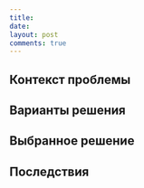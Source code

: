 ```yaml
---
title:
date:
layout: post
comments: true
---
```


## Контекст проблемы


## Варианты решения


## Выбранное решение


## Последствия